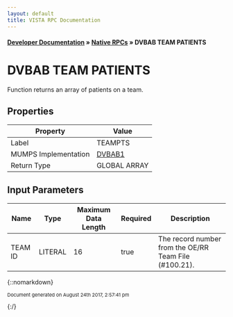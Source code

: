 ```yaml
---
layout: default
title: VISTA RPC Documentation
---
```


#### [Developer Documentation](../index) &#187; [Native RPCs](TableOfContents) &#187; DVBAB TEAM PATIENTS<br/>
# DVBAB TEAM PATIENTS

Function returns an array of patients on a team.

## Properties

Property | Value
--- | ---
Label | TEAMPTS
MUMPS Implementation | [DVBAB1](http://code.osehra.org/dox/Routine_DVBAB1_source.html)
Return Type | GLOBAL ARRAY


## Input Parameters

Name | Type | Maximum Data Length | Required | Description
--- | --- | --- | --- | ---
TEAM ID | LITERAL | 16 | true | The record number from the OE/RR Team File (#100.21).



{::nomarkdown} <br/><p style="font-size: 11px">Document generated on August 24th 2017, 2:57:41 pm</p>{:/}